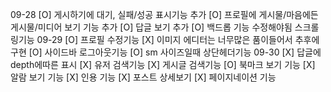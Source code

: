 09-28
[O] 게시하기에 대기, 실패/성공 표시기능 추가
[O] 프로필에 게시물/마음에든게시물/미디어 보기 기능 추가
[O] 답글 보기 추가
[O] 백드롭 기능 수정해야됨 스크롤링기능
09-29
[O] 프로필 수정기능
[X] 이미지 에디터는 너무많은 품이들어서 추후에 구현
[O] 사이드바 로그아웃기능
[O] sm 사이즈일때 상단헤더기능
09-30
[X] 답글에 depth에따른 표시
[X] 유저 검색기능
[X] 게시글 검색기능
[O] 북마크 보기 기능
[X] 알람 보기 기능
[X] 인용 기능
[X] 포스트 상세보기
[X] 페이지네이션 기능